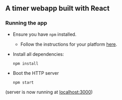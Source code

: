 ## A timer webapp built with React

### Running the app

* Ensure you have `npm` installed.

  * Follow the instructions for your platform [here](https://github.com/npm/npm).

* Install all dependencies:

  ```
  npm install
  ```
* Boot the HTTP server

  ```
  npm start
  ```

(server is now running at [localhost:3000](localhost:3000))
